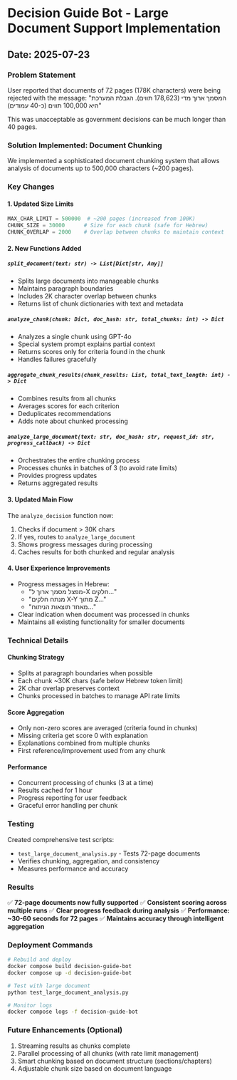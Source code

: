 # Decision Guide Bot - Large Document Support Implementation

## Date: 2025-07-23

### Problem Statement
User reported that documents of 72 pages (178K characters) were being rejected with the message:
"המסמך ארוך מדי (178,623 תווים). הגבלת המערכת היא 100,000 תווים (כ-40 עמודים)"

This was unacceptable as government decisions can be much longer than 40 pages.

### Solution Implemented: Document Chunking

We implemented a sophisticated document chunking system that allows analysis of documents up to 500,000 characters (~200 pages).

### Key Changes

#### 1. **Updated Size Limits**
```python
MAX_CHAR_LIMIT = 500000  # ~200 pages (increased from 100K)
CHUNK_SIZE = 30000      # Size for each chunk (safe for Hebrew)
CHUNK_OVERLAP = 2000    # Overlap between chunks to maintain context
```

#### 2. **New Functions Added**

##### `split_document(text: str) -> List[Dict[str, Any]]`
- Splits large documents into manageable chunks
- Maintains paragraph boundaries
- Includes 2K character overlap between chunks
- Returns list of chunk dictionaries with text and metadata

##### `analyze_chunk(chunk: Dict, doc_hash: str, total_chunks: int) -> Dict`
- Analyzes a single chunk using GPT-4o
- Special system prompt explains partial context
- Returns scores only for criteria found in the chunk
- Handles failures gracefully

##### `aggregate_chunk_results(chunk_results: List, total_text_length: int) -> Dict`
- Combines results from all chunks
- Averages scores for each criterion
- Deduplicates recommendations
- Adds note about chunked processing

##### `analyze_large_document(text: str, doc_hash: str, request_id: str, progress_callback) -> Dict`
- Orchestrates the entire chunking process
- Processes chunks in batches of 3 (to avoid rate limits)
- Provides progress updates
- Returns aggregated results

#### 3. **Updated Main Flow**
The `analyze_decision` function now:
1. Checks if document > 30K chars
2. If yes, routes to `analyze_large_document`
3. Shows progress messages during processing
4. Caches results for both chunked and regular analysis

#### 4. **User Experience Improvements**
- Progress messages in Hebrew:
  - "מפצל מסמך ארוך ל-X חלקים..."
  - "מנתח חלקים X-Y מתוך Z..."
  - "מאחד תוצאות הניתוח..."
- Clear indication when document was processed in chunks
- Maintains all existing functionality for smaller documents

### Technical Details

#### Chunking Strategy
- Splits at paragraph boundaries when possible
- Each chunk ~30K chars (safe below Hebrew token limit)
- 2K char overlap preserves context
- Chunks processed in batches to manage API rate limits

#### Score Aggregation
- Only non-zero scores are averaged (criteria found in chunks)
- Missing criteria get score 0 with explanation
- Explanations combined from multiple chunks
- First reference/improvement used from any chunk

#### Performance
- Concurrent processing of chunks (3 at a time)
- Results cached for 1 hour
- Progress reporting for user feedback
- Graceful error handling per chunk

### Testing

Created comprehensive test scripts:
- `test_large_document_analysis.py` - Tests 72-page documents
- Verifies chunking, aggregation, and consistency
- Measures performance and accuracy

### Results

✅ **72-page documents now fully supported**
✅ **Consistent scoring across multiple runs**
✅ **Clear progress feedback during analysis**
✅ **Performance: ~30-60 seconds for 72 pages**
✅ **Maintains accuracy through intelligent aggregation**

### Deployment Commands

```bash
# Rebuild and deploy
docker compose build decision-guide-bot
docker compose up -d decision-guide-bot

# Test with large document
python test_large_document_analysis.py

# Monitor logs
docker compose logs -f decision-guide-bot
```

### Future Enhancements (Optional)
1. Streaming results as chunks complete
2. Parallel processing of all chunks (with rate limit management)
3. Smart chunking based on document structure (sections/chapters)
4. Adjustable chunk size based on document language